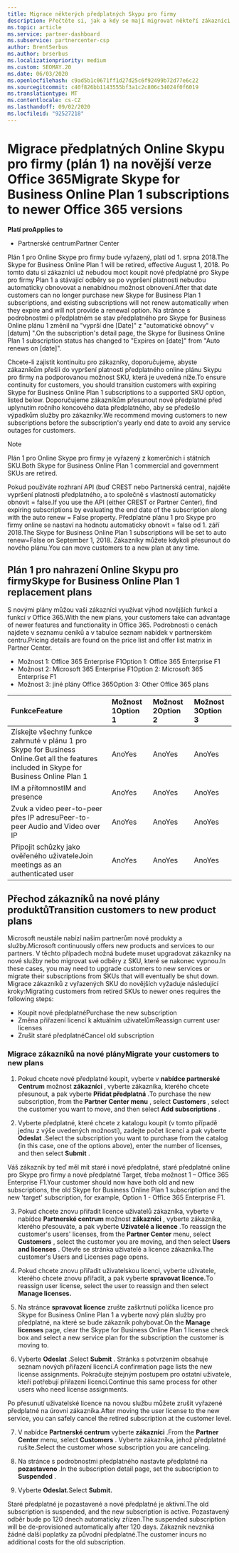 ```yaml
---
title: Migrace některých předplatných Skypu pro firmy
description: Přečtěte si, jak a kdy se mají migrovat někteří zákazníci s vypršením platnosti předplatných služby Skype for Business Online Plan pro nové verze Office 365.
ms.topic: article
ms.service: partner-dashboard
ms.subservice: partnercenter-csp
author: BrentSerbus
ms.author: brserbus
ms.localizationpriority: medium
ms.custom: SEOMAY.20
ms.date: 06/03/2020
ms.openlocfilehash: c9ad5b1c0671ff1d27d25c6f92499b72d77e6c22
ms.sourcegitcommit: c40f826bb1143555bf3a1c2c806c34024f0f6019
ms.translationtype: MT
ms.contentlocale: cs-CZ
ms.lasthandoff: 09/02/2020
ms.locfileid: "92527218"
---
```

# <a name="migrate-skype-for-business-online-plan-1-subscriptions-to-newer-office-365-versions"></a><span data-ttu-id="d3013-103">Migrace předplatných Online Skypu pro firmy (plán 1) na novější verze Office 365</span><span class="sxs-lookup"><span data-stu-id="d3013-103">Migrate Skype for Business Online Plan 1 subscriptions to newer Office 365 versions</span></span>

<span data-ttu-id="d3013-104">**Platí pro**</span><span class="sxs-lookup"><span data-stu-id="d3013-104">**Applies to**</span></span>

- <span data-ttu-id="d3013-105">Partnerské centrum</span><span class="sxs-lookup"><span data-stu-id="d3013-105">Partner Center</span></span>

<span data-ttu-id="d3013-106">Plán 1 pro Online Skype pro firmy bude vyřazený, platí od 1. srpna 2018.</span><span class="sxs-lookup"><span data-stu-id="d3013-106">The Skype for Business Online Plan 1 will be retired, effective August 1, 2018.</span></span> <span data-ttu-id="d3013-107">Po tomto datu si zákazníci už nebudou moct koupit nové předplatné pro Skype pro firmy Plan 1 a stávající odběry se po vypršení platnosti nebudou automaticky obnovovat a nenabídnou možnost obnovení.</span><span class="sxs-lookup"><span data-stu-id="d3013-107">After that date customers can no longer purchase new Skype for Business Plan 1 subscriptions, and existing subscriptions will not renew automatically when they expire and will not provide a renewal option.</span></span> <span data-ttu-id="d3013-108">Na stránce s podrobnostmi o předplatném se stav předplatného pro Skype for Business Online plánu 1 změnil na "vyprší dne [Date]" z "automatické obnovy" v [datum] ".</span><span class="sxs-lookup"><span data-stu-id="d3013-108">On the subscription's detail page, the Skype for Business Online Plan 1 subscription status has changed to "Expires on [date]" from "Auto renews on [date]".</span></span>  

<span data-ttu-id="d3013-109">Chcete-li zajistit kontinuitu pro zákazníky, doporučujeme, abyste zákazníkům přešli do vypršení platnosti předplatného online plánu Skypu pro firmy na podporovanou možnost SKU, která je uvedená níže.</span><span class="sxs-lookup"><span data-stu-id="d3013-109">To ensure continuity for customers, you should transition customers with expiring Skype for Business Online Plan 1 subscriptions to a supported SKU option, listed below.</span></span> <span data-ttu-id="d3013-110">Doporučujeme zákazníkům přesunout nové předplatné před uplynutím ročního koncového data předplatného, aby se předešlo výpadkům služby pro zákazníky.</span><span class="sxs-lookup"><span data-stu-id="d3013-110">We recommend moving customers to new subscriptions before the subscription's yearly end date to avoid any service outages for customers.</span></span> 

>[!NOTE]
><span data-ttu-id="d3013-111">Plán 1 pro Online Skype pro firmy je vyřazený z komerčních i státních SKU.</span><span class="sxs-lookup"><span data-stu-id="d3013-111">Both Skype for Business Online Plan 1 commercial and government SKUs are retired.</span></span>

<span data-ttu-id="d3013-112">Pokud používáte rozhraní API (buď CREST nebo Partnerská centra), najděte vypršení platnosti předplatného, a to společně s vlastností automaticky obnovit = false.</span><span class="sxs-lookup"><span data-stu-id="d3013-112">If you use the API (either CREST or Partner Center), find expiring subscriptions by evaluating the end date of the subscription along with the auto renew = False property.</span></span> <span data-ttu-id="d3013-113">Předplatné plánu 1 pro Skype pro firmy online se nastaví na hodnotu automaticky obnovit = false od 1. září 2018.</span><span class="sxs-lookup"><span data-stu-id="d3013-113">The Skype for Business Online Plan 1 subscriptions will be set to auto renew=False on September 1, 2018.</span></span> <span data-ttu-id="d3013-114">Zákazníky můžete kdykoli přesunout do nového plánu.</span><span class="sxs-lookup"><span data-stu-id="d3013-114">You can move customers to a new plan at any time.</span></span> 

## <a name="skype-for-business-online-plan-1-replacement-plans"></a><span data-ttu-id="d3013-115">Plán 1 pro nahrazení Online Skypu pro firmy</span><span class="sxs-lookup"><span data-stu-id="d3013-115">Skype for Business Online Plan 1 replacement plans</span></span>

<span data-ttu-id="d3013-116">S novými plány můžou vaši zákazníci využívat výhod novějších funkcí a funkcí v Office 365.</span><span class="sxs-lookup"><span data-stu-id="d3013-116">With the new plans, your customers take can advantage of newer features and functionality in Office 365.</span></span> <span data-ttu-id="d3013-117">Podrobnosti o cenách najdete v seznamu ceníků a v tabulce seznam nabídek v partnerském centru.</span><span class="sxs-lookup"><span data-stu-id="d3013-117">Pricing details are found on the price list and offer list matrix in Partner Center.</span></span> 

- <span data-ttu-id="d3013-118">Možnost 1: Office 365 Enterprise F1</span><span class="sxs-lookup"><span data-stu-id="d3013-118">Option 1: Office 365 Enterprise F1</span></span>
- <span data-ttu-id="d3013-119">Možnost 2: Microsoft 365 Enterprise F1</span><span class="sxs-lookup"><span data-stu-id="d3013-119">Option 2: Microsoft 365 Enterprise F1</span></span>
- <span data-ttu-id="d3013-120">Možnost 3: jiné plány Office 365</span><span class="sxs-lookup"><span data-stu-id="d3013-120">Option 3: Other Office 365 plans</span></span>

|<span data-ttu-id="d3013-121">**Funkce**</span><span class="sxs-lookup"><span data-stu-id="d3013-121">**Feature**</span></span>    |<span data-ttu-id="d3013-122">**Možnost 1**</span><span class="sxs-lookup"><span data-stu-id="d3013-122">**Option 1**</span></span>   |<span data-ttu-id="d3013-123">**Možnost 2**</span><span class="sxs-lookup"><span data-stu-id="d3013-123">**Option 2**</span></span>   |<span data-ttu-id="d3013-124">**Možnost 3**</span><span class="sxs-lookup"><span data-stu-id="d3013-124">**Option 3**</span></span>   |
|:-----------------|:-----------------|:-------------|:------------|
|<span data-ttu-id="d3013-125">Získejte všechny funkce zahrnuté v plánu 1 pro Skype for Business Online.</span><span class="sxs-lookup"><span data-stu-id="d3013-125">Get all the features included in Skype for Business Online Plan 1</span></span>|<span data-ttu-id="d3013-126">Ano</span><span class="sxs-lookup"><span data-stu-id="d3013-126">Yes</span></span>   |<span data-ttu-id="d3013-127">Ano</span><span class="sxs-lookup"><span data-stu-id="d3013-127">Yes</span></span>   |<span data-ttu-id="d3013-128">Ano</span><span class="sxs-lookup"><span data-stu-id="d3013-128">Yes</span></span>   |
|<span data-ttu-id="d3013-129">IM a přítomnost</span><span class="sxs-lookup"><span data-stu-id="d3013-129">IM and presence</span></span> |<span data-ttu-id="d3013-130">Ano</span><span class="sxs-lookup"><span data-stu-id="d3013-130">Yes</span></span>   |<span data-ttu-id="d3013-131">Ano</span><span class="sxs-lookup"><span data-stu-id="d3013-131">Yes</span></span>   |<span data-ttu-id="d3013-132">Ano</span><span class="sxs-lookup"><span data-stu-id="d3013-132">Yes</span></span>   |
|<span data-ttu-id="d3013-133">Zvuk a video peer-to-peer přes IP adresu</span><span class="sxs-lookup"><span data-stu-id="d3013-133">Peer-to-peer Audio and Video over IP</span></span>|<span data-ttu-id="d3013-134">Ano</span><span class="sxs-lookup"><span data-stu-id="d3013-134">Yes</span></span>   |<span data-ttu-id="d3013-135">Ano</span><span class="sxs-lookup"><span data-stu-id="d3013-135">Yes</span></span>   |<span data-ttu-id="d3013-136">Ano</span><span class="sxs-lookup"><span data-stu-id="d3013-136">Yes</span></span>   
|<span data-ttu-id="d3013-137">Připojit schůzky jako ověřeného uživatele</span><span class="sxs-lookup"><span data-stu-id="d3013-137">Join meetings as an authenticated user</span></span>| <span data-ttu-id="d3013-138">Ano</span><span class="sxs-lookup"><span data-stu-id="d3013-138">Yes</span></span>   |<span data-ttu-id="d3013-139">Ano</span><span class="sxs-lookup"><span data-stu-id="d3013-139">Yes</span></span>   |<span data-ttu-id="d3013-140">Ano</span><span class="sxs-lookup"><span data-stu-id="d3013-140">Yes</span></span>   |

## <a name="transition-customers-to-new-product-plans"></a><span data-ttu-id="d3013-141">Přechod zákazníků na nové plány produktů</span><span class="sxs-lookup"><span data-stu-id="d3013-141">Transition customers to new product plans</span></span>

<span data-ttu-id="d3013-142">Microsoft neustále nabízí našim partnerům nové produkty a služby.</span><span class="sxs-lookup"><span data-stu-id="d3013-142">Microsoft continuously offers new products and services to our partners.</span></span> <span data-ttu-id="d3013-143">V těchto případech možná budete muset upgradovat zákazníky na nové služby nebo migrovat své odběry z SKU, které se nakonec vypnou.</span><span class="sxs-lookup"><span data-stu-id="d3013-143">In these cases, you may need to upgrade customers to new services or migrate their subscriptions from SKUs that will eventually be shut down.</span></span> <span data-ttu-id="d3013-144">Migrace zákazníků z vyřazených SKU do novějších vyžaduje následující kroky:</span><span class="sxs-lookup"><span data-stu-id="d3013-144">Migrating customers from retired SKUs to newer ones requires the following steps:</span></span>

- <span data-ttu-id="d3013-145">Koupit nové předplatné</span><span class="sxs-lookup"><span data-stu-id="d3013-145">Purchase the new subscription</span></span>
- <span data-ttu-id="d3013-146">Změna přiřazení licencí k aktuálním uživatelům</span><span class="sxs-lookup"><span data-stu-id="d3013-146">Reassign current user licenses</span></span>
- <span data-ttu-id="d3013-147">Zrušit staré předplatné</span><span class="sxs-lookup"><span data-stu-id="d3013-147">Cancel old subscription</span></span>

### <a name="migrate-your-customers-to-new-plans"></a><span data-ttu-id="d3013-148">Migrace zákazníků na nové plány</span><span class="sxs-lookup"><span data-stu-id="d3013-148">Migrate your customers to new plans</span></span>

1. <span data-ttu-id="d3013-149">Pokud chcete nové předplatné koupit, vyberte v **nabídce partnerské Centrum** možnost **zákazníci** , vyberte zákazníka, kterého chcete přesunout, a pak vyberte **Přidat předplatná** .</span><span class="sxs-lookup"><span data-stu-id="d3013-149">To purchase the new subscription, from the **Partner Center menu** , select **Customers** , select the customer you want to move, and then select **Add subscriptions** .</span></span>

2. <span data-ttu-id="d3013-150">Vyberte předplatné, které chcete z katalogu koupit (v tomto případě jednu z výše uvedených možností), zadejte počet licencí a pak vyberte **Odeslat** .</span><span class="sxs-lookup"><span data-stu-id="d3013-150">Select the subscription you want to purchase from the catalog (in this case, one of the options above), enter the number of licenses, and then select **Submit** .</span></span> 

<span data-ttu-id="d3013-151">Váš zákazník by teď měl mít staré i nové předplatné, staré předplatné online pro Skype pro firmy a nové předplatné Target, třeba možnost 1 – Office 365 Enterprise F1.</span><span class="sxs-lookup"><span data-stu-id="d3013-151">Your customer should now have both old and new subscriptions, the old Skype for Business Online Plan 1  subscription and the new 'target' subscription, for example, Option 1 - Office 365 Enterprise F1.</span></span>

3. <span data-ttu-id="d3013-152">Pokud chcete znovu přiřadit licence uživatelů zákazníka, vyberte v nabídce **Partnerské centrum** možnost **zákazníci** , vyberte zákazníka, kterého přesouváte, a pak vyberte **Uživatelé a licence** .</span><span class="sxs-lookup"><span data-stu-id="d3013-152">To reassign the customer's users' licenses, from the **Partner Center** menu, select **Customers** , select the customer you are moving, and then select **Users and licenses** .</span></span> <span data-ttu-id="d3013-153">Otevře se stránka uživatelé a licence zákazníka.</span><span class="sxs-lookup"><span data-stu-id="d3013-153">The customer's Users and Licenses page opens.</span></span>

4. <span data-ttu-id="d3013-154">Pokud chcete znovu přiřadit uživatelskou licenci, vyberte uživatele, kterého chcete znovu přiřadit, a pak vyberte **spravovat licence.**</span><span class="sxs-lookup"><span data-stu-id="d3013-154">To reassign user license, select the user to reassign and then select **Manage licenses.**</span></span>

5. <span data-ttu-id="d3013-155">Na stránce **spravovat licence** zrušte zaškrtnutí políčka licence pro Skype for Business Online Plan 1 a vyberte nový plán služby pro předplatné, na které se bude zákazník pohybovat.</span><span class="sxs-lookup"><span data-stu-id="d3013-155">On the **Manage licenses** page, clear the Skype for Business Online Plan 1 license check box and select a new service plan for the subscription the customer is moving to.</span></span>

6. <span data-ttu-id="d3013-156">Vyberte **Odeslat** .</span><span class="sxs-lookup"><span data-stu-id="d3013-156">Select **Submit** .</span></span> <span data-ttu-id="d3013-157">Stránka s potvrzením obsahuje seznam nových přiřazení licencí.</span><span class="sxs-lookup"><span data-stu-id="d3013-157">A confirmation page lists the new license assignments.</span></span> <span data-ttu-id="d3013-158">Pokračujte stejným postupem pro ostatní uživatele, kteří potřebují přiřazení licencí.</span><span class="sxs-lookup"><span data-stu-id="d3013-158">Continue this same process for other users who need license assignments.</span></span>

<span data-ttu-id="d3013-159">Po přesunutí uživatelské licence na novou službu můžete zrušit vyřazené předplatné na úrovni zákazníka.</span><span class="sxs-lookup"><span data-stu-id="d3013-159">After moving the user license to the new service, you can safely cancel the retired subscription at the customer level.</span></span>

7. <span data-ttu-id="d3013-160">V nabídce **Partnerské centrum** vyberte **zákazníci** .</span><span class="sxs-lookup"><span data-stu-id="d3013-160">From the **Partner Center** menu, select **Customers** .</span></span> <span data-ttu-id="d3013-161">Vyberte zákazníka, jehož předplatné rušíte.</span><span class="sxs-lookup"><span data-stu-id="d3013-161">Select the customer whose subscription you are canceling.</span></span>

8. <span data-ttu-id="d3013-162">Na stránce s podrobnostmi předplatného nastavte předplatné na **pozastaveno** .</span><span class="sxs-lookup"><span data-stu-id="d3013-162">In the subscription detail page, set the subscription to **Suspended** .</span></span>

9. <span data-ttu-id="d3013-163">Vyberte **Odeslat.**</span><span class="sxs-lookup"><span data-stu-id="d3013-163">Select **Submit.**</span></span>

<span data-ttu-id="d3013-164">Staré předplatné je pozastavené a nové předplatné je aktivní.</span><span class="sxs-lookup"><span data-stu-id="d3013-164">The old subscription is suspended, and the new subscription is active.</span></span> <span data-ttu-id="d3013-165">Pozastavený odběr bude po 120 dnech automaticky zřízen.</span><span class="sxs-lookup"><span data-stu-id="d3013-165">The suspended subscription will be de-provisioned automatically after 120 days.</span></span> <span data-ttu-id="d3013-166">Zákazník nevzniká žádné další poplatky za původní předplatné.</span><span class="sxs-lookup"><span data-stu-id="d3013-166">The customer incurs no additional costs for the old subscription.</span></span>

